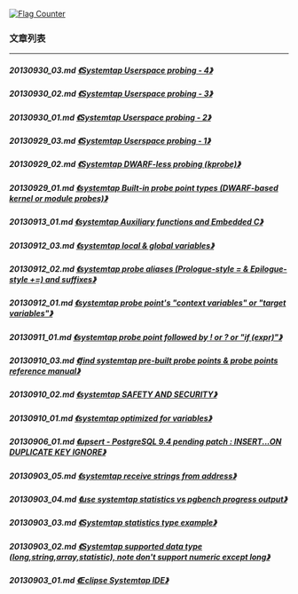 <a rel="nofollow" href="http://info.flagcounter.com/h9V1"  ><img src="http://s03.flagcounter.com/count/h9V1/bg_FFFFFF/txt_000000/border_CCCCCC/columns_2/maxflags_12/viewers_0/labels_0/pageviews_0/flags_0/"  alt="Flag Counter"  border="0"  ></a>  
  
### 文章列表  
----  
##### 20130930_03.md   [《Systemtap Userspace probing - 4》](20130930_03.md)  
##### 20130930_02.md   [《Systemtap Userspace probing - 3》](20130930_02.md)  
##### 20130930_01.md   [《Systemtap Userspace probing - 2》](20130930_01.md)  
##### 20130929_03.md   [《Systemtap Userspace probing - 1》](20130929_03.md)  
##### 20130929_02.md   [《Systemtap DWARF-less probing (kprobe)》](20130929_02.md)  
##### 20130929_01.md   [《systemtap Built-in probe point types (DWARF-based kernel or module probes)》](20130929_01.md)  
##### 20130913_01.md   [《systemtap Auxiliary functions and Embedded C》](20130913_01.md)  
##### 20130912_03.md   [《systemtap local & global variables》](20130912_03.md)  
##### 20130912_02.md   [《systemtap probe aliases (Prologue-style = & Epilogue-style +=) and suffixes》](20130912_02.md)  
##### 20130912_01.md   [《systemtap probe point's "context variables" or "target variables"》](20130912_01.md)  
##### 20130911_01.md   [《systemtap probe point followed by ! or ? or "if (expr)"》](20130911_01.md)  
##### 20130910_03.md   [《find systemtap pre-built probe points & probe points reference manual》](20130910_03.md)  
##### 20130910_02.md   [《systemtap SAFETY AND SECURITY》](20130910_02.md)  
##### 20130910_01.md   [《systemtap optimized for variables》](20130910_01.md)  
##### 20130906_01.md   [《upsert - PostgreSQL 9.4 pending patch : INSERT...ON DUPLICATE KEY IGNORE》](20130906_01.md)  
##### 20130903_05.md   [《systemtap receive strings from address》](20130903_05.md)  
##### 20130903_04.md   [《use systemtap statistics vs pgbench progress output》](20130903_04.md)  
##### 20130903_03.md   [《Systemtap statistics type example》](20130903_03.md)  
##### 20130903_02.md   [《Systemtap supported data type (long,string,array,statistic), note don't support numeric except long》](20130903_02.md)  
##### 20130903_01.md   [《Eclipse Systemtap IDE》](20130903_01.md)  
